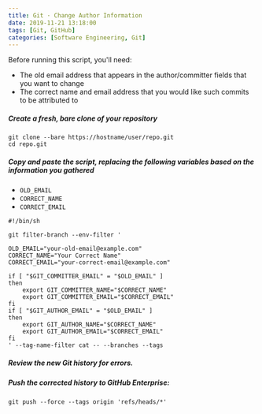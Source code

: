 ```yaml
---
title: Git · Change Author Information
date: 2019-11-21 13:18:00
tags: [Git, GitHub]
categories: [Software Engineering, Git]
---
```


Before running this script, you'll need:

- The old email address that appears in the author/committer fields that you want to change
- The correct name and email address that you would like such commits to be attributed to

<!-- more -->

##### Create a fresh, bare clone of your repository

```shell
git clone --bare https://hostname/user/repo.git
cd repo.git
```

##### Copy and paste the script, replacing the following variables based on the information you gathered

- `OLD_EMAIL`
- `CORRECT_NAME`
- `CORRECT_EMAIL`

```
#!/bin/sh

git filter-branch --env-filter '

OLD_EMAIL="your-old-email@example.com"
CORRECT_NAME="Your Correct Name"
CORRECT_EMAIL="your-correct-email@example.com"

if [ "$GIT_COMMITTER_EMAIL" = "$OLD_EMAIL" ]
then
    export GIT_COMMITTER_NAME="$CORRECT_NAME"
    export GIT_COMMITTER_EMAIL="$CORRECT_EMAIL"
fi
if [ "$GIT_AUTHOR_EMAIL" = "$OLD_EMAIL" ]
then
    export GIT_AUTHOR_NAME="$CORRECT_NAME"
    export GIT_AUTHOR_EMAIL="$CORRECT_EMAIL"
fi
' --tag-name-filter cat -- --branches --tags
```

##### Review the new Git history for errors.

##### Push the corrected history to GitHub Enterprise:

```shell
git push --force --tags origin 'refs/heads/*'
```